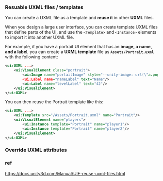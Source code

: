### Resuable UXML files / templates

You can create a UXML file as a template and **reuse it** in other **UXML** files.


When you design a large user interface, you can create template UXML files that define parts of the UI, and use the `<Template>` and `<Instance>` elements to import it into another UXML file.

For example, if you have a portrait UI element that has an **image, a name, and a label**, you can create a **UXML template** file as **`Assets/Portrait.uxml`** with the following content:

```xml
<ui:UXML ...>
    <ui:VisualElement class="portrait">
        <ui:Image name="portaitImage" style="--unity-image: url(\"a.png\")"/>
        <ui:Label name="nameLabel" text="Name"/>
        <ui:Label name="levelLabel" text="42"/>
    </ui:VisualElement>
</ui:UXML>

```
You can then reuse the Portrait template like this:

```xml
<ui:UXML ...>
    <ui:Template src="/Assets/Portrait.uxml" name="Portrait"/>
    <ui:VisualElement name="players">
        <ui:Instance template="Portrait" name="player1"/>
        <ui:Instance template="Portrait" name="player2"/>
    </ui:VisualElement>
</ui:UXML>
```

### Override UXML attributes




### ref 
https://docs.unity3d.com/Manual/UIE-reuse-uxml-files.html


